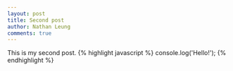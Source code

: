 ```yaml
---
layout: post
title: Second post
author: Nathan Leung
comments: true
---
```

This is my second post.
{% highlight javascript %}
console.log('Hello!');
{% endhighlight %}
<!--more-->
